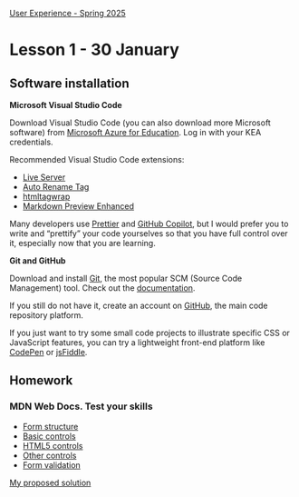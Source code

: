 [User Experience - Spring 2025](https://github.com/arturomorarioja-kea/WD_UX_F25/blob/main/README.md)

# Lesson 1 - 30 January

## Software installation
**Microsoft Visual Studio Code**

Download Visual Studio Code (you can also download more Microsoft software) from [Microsoft Azure for Education](https://azureforeducation.microsoft.com/devtools). Log in with your KEA credentials.

Recommended Visual Studio Code extensions:
- [Live Server](https://marketplace.visualstudio.com/items?itemName=ritwickdey.LiveServer)
- [Auto Rename Tag](https://marketplace.visualstudio.com/items?itemName=formulahendry.auto-rename-tag)
- [htmltagwrap](https://marketplace.visualstudio.com/items?itemName=bradgashler.htmltagwrap)
- [Markdown Preview Enhanced](https://marketplace.visualstudio.com/items?itemName=shd101wyy.markdown-preview-enhanced)

Many developers use [Prettier](https://marketplace.visualstudio.com/items?itemName=esbenp.prettier-vscode) and [GitHub Copilot](https://marketplace.visualstudio.com/items?itemName=GitHub.copilot), but I would prefer you to write and “prettify” your code yourselves so that you have full control over it, especially now that you are learning.

**Git and GitHub**

Download and install [Git](https://git-scm.com/), the most popular SCM (Source Code Management) tool. Check out the [documentation](https://git-scm.com/doc).

If you still do not have it, create an account on [GitHub](https://github.com/), the main code repository platform.

If you just want to try some small code projects to illustrate specific CSS or JavaScript features, you can try a lightweight front-end platform like [CodePen](https://codepen.io/) or [jsFiddle](https://jsfiddle.net/).

## Homework
### MDN Web Docs. Test your skills
- [Form structure](https://developer.mozilla.org/en-US/docs/Learn/Forms/Test_your_skills:_Form_structure)
- [Basic controls](https://developer.mozilla.org/en-US/docs/Learn/Forms/Test_your_skills:_Basic_controls)
- [HTML5 controls](https://developer.mozilla.org/en-US/docs/Learn/Forms/Test_your_skills:_HTML5_controls)
- [Other controls](https://developer.mozilla.org/en-US/docs/Learn/Forms/Test_your_skills:_Other_controls)
- [Form validation](https://developer.mozilla.org/en-US/docs/Learn/Forms/Test_your_skills:_Form_validation)

[My proposed solution](https://codepen.io/collection/QWVQmY)



[git clone https://github.com/arturomorarioja/web_f25_ux_food_repo_w5.git]: #
[ROLL CALL]: #

[Itslearning - GitHub - Teams]: #

[MEMES 
  Backend vs Frontend
  Full Stack Developer]: #

[### HTML5]: #
[Check out:]: #
[- The slides on **HTML5**, with especial attention to semantic tagging and the difference between absolute and relative paths]: #
[- The list of character entities(https://html.spec.whatwg.org/multipage/named-characters.html), with especial attention to commonly used characters (copyright sign, æ, ø, å)]: #
[- The practical value of semantic HTML(https://brucelawson.co.uk/2018/the-practical-value-of-semantic-html/), by Bruce Lawson]: #
[- How to Section Your HTML, Part 7: Article is like "Block"; Section is like "Element"(https://css-tricks.com/how-to-section-your-html/#article-is-like-block-section-is-like-element), by Daniel Tonon]: #
[- The HTML Form(https://codepen.io/arturomorarioja/pen/poQeRNL) code sample.]: #
[- W3C's Markup Validation Service(https://validator.w3.org/). Run your HTML code here]: #
